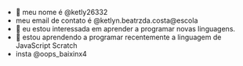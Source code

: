 - 👋 meu nome é @ketly26332
- meu email de contato é @ketlyn.beatrzda.costa@escola
- 👀 eu estou interessada em aprender a programar novas linguagens. 
- 🌱 estou aprendendo a programar recentemente a linguagem de JavaScript Scratch
- insta @oops_baixinx4 


